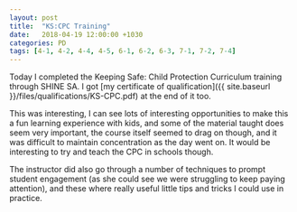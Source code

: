 ```yaml
---
layout: post
title:  "KS:CPC Training"
date:   2018-04-19 12:00:00 +1030
categories: PD
tags: [4-1, 4-2, 4-4, 4-5, 6-1, 6-2, 6-3, 7-1, 7-2, 7-4]
---
```


Today I completed the Keeping Safe: Child Protection Curriculum training through SHINE SA. I got [my certificate of qualification]({{ site.baseurl }}/files/qualifications/KS-CPC.pdf) at the end of it too. 

This was interesting, I can see lots of interesting opportunities to make this a fun learning experience with kids, and some of the material taught does seem very important, the course itself seemed to drag on though, and it was difficult to maintain concentration as the day went on. It would be interesting to try and teach the CPC in schools though. 

The instructor did also go through a number of techniques to prompt student engagement (as she could see we were struggling to keep paying attention), and these where really useful little tips and tricks I could use in practice. 

